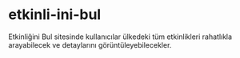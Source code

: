 # etkinli-ini-bul
Etkinliğini Bul sitesinde kullanıcılar ülkedeki tüm etkinlikleri rahatlıkla arayabilecek ve detaylarını görüntüleyebilecekler.
